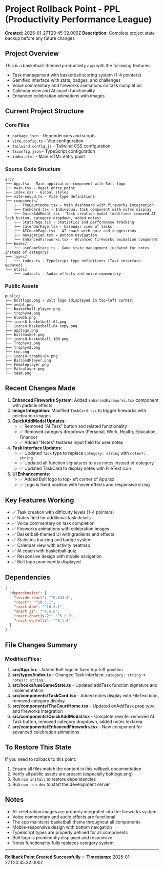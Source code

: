 # Project Rollback Point - PPL (Productivity Performance League)

**Created:** 2025-01-27T20:45:32.000Z
**Description:** Complete project state backup before any future changes

## Project Overview
This is a basketball-themed productivity app with the following features:
- Task management with basketball scoring system (1-4 pointers)
- Gamified interface with stats, badges, and challenges
- Voice commentary and fireworks animations on task completion
- Calendar view and AI coach functionality
- Enhanced celebration animations with images

## Current Project Structure

### Core Files
- `package.json` - Dependencies and scripts
- `vite.config.ts` - Vite configuration
- `tailwind.config.js` - Tailwind CSS configuration
- `tsconfig.json` - TypeScript configuration
- `index.html` - Main HTML entry point

### Source Code Structure
```
src/
├── App.tsx - Main application component with Bolt logo
├── main.tsx - React entry point
├── index.css - Global styles
├── vite-env.d.ts - Vite type definitions
├── components/
│   ├── TheCourtHome.tsx - Main dashboard with fireworks integration
│   ├── TaskCard.tsx - Individual task component with notes display
│   ├── QuickAddModal.tsx - Task creation modal (modified: removed AI Task button, category dropdown, added notes)
│   ├── StatsPage.tsx - Statistics and performance tracking
│   ├── CalendarPage.tsx - Calendar view of tasks
│   ├── AICoachPage.tsx - AI coach with quiz and suggestions
│   ├── Navigation.tsx - Bottom navigation
│   └── EnhancedFireworks.tsx - Advanced fireworks animation component
├── hooks/
│   └── useGameState.ts - Game state management (updated for notes instead of category)
├── types/
│   └── index.ts - TypeScript type definitions (Task interface updated)
└── utils/
    └── audio.ts - Audio effects and voice commentary
```

### Public Assets
```
public/
├── boltlogo.png - Bolt logo (displayed in top-left corner)
├── medal.png
├── basketball-player.png
├── trophyv4.png
├── Glowbb.png
├── icons8-basketball-64.png
├── icons8-basketball-64 copy.png
├── applogo.png
├── ballbasket.png
├── icons8-basketball-100.png
├── Trophyv1.png
├── trophyv2.png
├── cup.png
├── icons8-trophy-64.png
├── BallandPlayer.png
├── Femaleplayer.png
├── Maleplayer.png
└── team.png
```

## Recent Changes Made
1. **Enhanced Fireworks System**: Added `EnhancedFireworks.tsx` component with particle effects
2. **Image Integration**: Modified `TaskCard.tsx` to trigger fireworks with celebration images
3. **QuickAddModal Updates**: 
   - ✅ Removed "AI Task" button and related functionality
   - ✅ Removed category dropdown (Personal, Work, Health, Education, Finance)
   - ✅ Added "Notes" textarea input field for user notes
4. **Task Interface Updates**:
   - ✅ Updated `Task` type to replace `category: string` with `notes?: string`
   - ✅ Updated all function signatures to use notes instead of category
   - ✅ Updated TaskCard to display notes with FileText icon
5. **UI Enhancements**:
   - ✅ Added Bolt logo to top-left corner of App.tsx
   - ✅ Logo is fixed position with hover effects and responsive sizing

## Key Features Working
- ✅ Task creation with difficulty levels (1-4 pointers)
- ✅ Notes field for additional task details
- ✅ Voice commentary on task completion
- ✅ Fireworks animations with celebration images
- ✅ Basketball-themed UI with gradients and effects
- ✅ Statistics tracking and badge system
- ✅ Calendar view with activity heatmap
- ✅ AI coach with basketball quiz
- ✅ Responsive design with mobile navigation
- ✅ Bolt logo prominently displayed

## Dependencies
```json
{
  "dependencies": {
    "lucide-react": "^0.344.0",
    "react": "^18.3.1",
    "react-dom": "^18.3.1",
    "chart.js": "^4.4.0",
    "react-chartjs-2": "^5.2.0",
    "react-confetti": "^6.1.0"
  }
}
```

## File Changes Summary
### Modified Files:
1. **src/App.tsx** - Added Bolt logo in fixed top-left position
2. **src/types/index.ts** - Changed Task interface: `category: string` → `notes?: string`
3. **src/hooks/useGameState.ts** - Updated addTask function signature and implementation
4. **src/components/TaskCard.tsx** - Added notes display with FileText icon, removed category display
5. **src/components/TheCourtHome.tsx** - Updated onAddTask prop type and fireworks integration
6. **src/components/QuickAddModal.tsx** - Complete rewrite: removed AI Task button, removed category dropdown, added notes textarea
7. **src/components/EnhancedFireworks.tsx** - New component for advanced celebration animations

## To Restore This State
If you need to rollback to this point:
1. Ensure all files match the content in this rollback documentation
2. Verify all public assets are present (especially boltlogo.png)
3. Run `npm install` to restore dependencies
4. Run `npm run dev` to start the development server

## Notes
- All celebration images are properly integrated into the fireworks system
- Voice commentary and audio effects are functional
- The app maintains basketball theme throughout all components
- Mobile-responsive design with bottom navigation
- TypeScript types are properly defined for all components
- Bolt logo is prominently displayed and responsive
- Notes functionality fully replaces category system

---
**Rollback Point Created Successfully** ✅
**Timestamp:** 2025-01-27T20:45:32.000Z